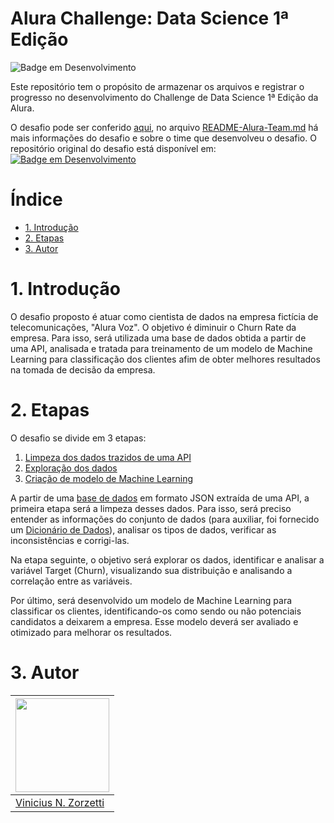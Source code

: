 # Alura Challenge: Data Science 1ª Edição <!-- omit from toc -->
![Badge em Desenvolvimento](https://img.shields.io/static/v1?label=STATUS&message=EM%20DESENVOLVIMENTO&color=GREEN&style=for-the-badge)

Este repositório tem o propósito de armazenar os arquivos e registrar o progresso no desenvolvimento do Challenge de Data Science 1ª Edição da Alura. 

O desafio pode ser conferido [aqui](https://www.alura.com.br/challenges/data-science/), no arquivo [README-Alura-Team.md](./README-Alura-Team.md) há mais informações do desafio e sobre o time que desenvolveu o desafio. O repositório original do desafio está disponível em: [![Badge em Desenvolvimento](https://img.shields.io/badge/github-sthemonica%2Falura--voz-blue?style=plastic&logo=github)](https://github.com/sthemonica/alura-voz/)

# Índice <!-- omit from toc -->
- [1. Introdução](#1-introdução)
- [2. Etapas](#2-etapas)
- [3. Autor](#3-autor)

# 1. Introdução

O desafio proposto é atuar como cientista de dados na empresa fictícia de telecomunicações, "Alura Voz". O objetivo é diminuir o Churn Rate da empresa. Para isso, será utilizada uma base de dados obtida a partir de uma API, analisada e tratada para treinamento de um modelo de Machine Learning para classificação dos clientes afim de obter melhores resultados na tomada de decisão da empresa.

# 2. Etapas

O desafio se divide em 3 etapas:
1. [Limpeza dos dados trazidos de uma API](01.%20Limpeza%20dos%20dados/README.md)
2. [Exploração dos dados](02.%20Exploração%20dos%20dados/README.md)
3. [Criação de modelo de Machine Learning](03.%20Modelo%20de%20Machine%20Learning/README.md)

A partir de uma [base de dados](Dados/Telco-Customer-Churn.json) em formato JSON extraída de uma API, a primeira etapa será a limpeza desses dados. Para isso, será preciso entender as informações do conjunto de dados (para auxiliar, foi fornecido um [Dicionário de Dados](Dados/dicionario.md)), analisar os tipos de dados, verificar as inconsistências e corrigi-las.

Na etapa seguinte, o objetivo será explorar os dados, identificar e analisar a variável Target (Churn), visualizando sua distribuição e analisando a correlação entre as variáveis.

Por último, será desenvolvido um modelo de Machine Learning para classificar os clientes, identificando-os como sendo ou não potenciais candidatos a deixarem a empresa. Esse modelo deverá ser avaliado e otimizado para melhorar os resultados.

# 3. Autor
| <img src="https://github.com/vinszrt.png" width="150px"> |
| -------------------------------------------------------- |
| [Vinicius N. Zorzetti](https://github.com/vinszrt)       |